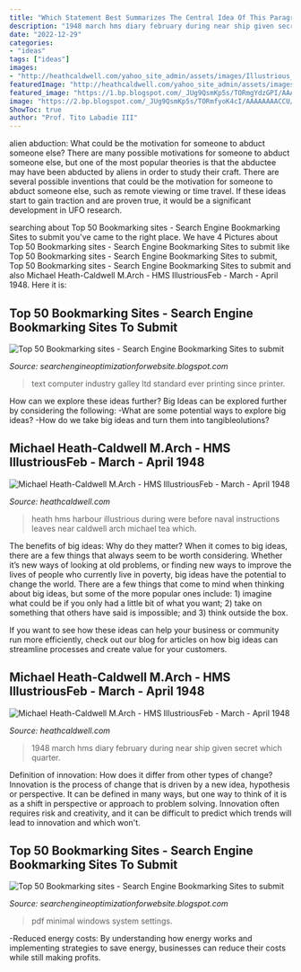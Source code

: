 ```yaml
---
title: "Which Statement Best Summarizes The Central Idea Of This Paragraph The Hot Zone ~ Michael Heath-caldwell M.arch"
description: "1948 march hms diary february during near ship given secret which quarter"
date: "2022-12-29"
categories:
- "ideas"
tags: ["ideas"]
images:
- "http://heathcaldwell.com/yahoo_site_admin/assets/images/Illustrious_5.72175646_std.jpg"
featuredImage: "http://heathcaldwell.com/yahoo_site_admin/assets/images/Illustrious_Midshipmen_-_small.7434616_std.jpg"
featured_image: "https://1.bp.blogspot.com/_JUg9QsmKp5s/TORmgYdzGPI/AAAAAAAACCY/NB6IQJeeRHY/s000/feat1.jpg"
image: "https://2.bp.blogspot.com/_JUg9QsmKp5s/TORmfyoK4cI/AAAAAAAACCU/mJrudrzsUrY/s000/ico_rss.png"
ShowToc: true
author: "Prof. Tito Labadie III"
---
```



alien abduction: What could be the motivation for someone to abduct someone else?
There are many possible motivations for someone to abduct someone else, but one of the most popular theories is that the abductee may have been abducted by aliens in order to study their craft. There are several possible inventions that could be the motivation for someone to abduct someone else, such as remote viewing or time travel. If these ideas start to gain traction and are proven true, it would be a significant development in UFO research.

	

		
searching about Top 50 Bookmarking sites - Search Engine Bookmarking Sites to submit you've came to the right place. We have 4 Pictures about Top 50 Bookmarking sites - Search Engine Bookmarking Sites to submit like Top 50 Bookmarking sites - Search Engine Bookmarking Sites to submit, Top 50 Bookmarking sites - Search Engine Bookmarking Sites to submit and also Michael Heath-Caldwell M.Arch - HMS IllustriousFeb - March - April 1948. Here it is:
		
    
## Top 50 Bookmarking Sites - Search Engine Bookmarking Sites To Submit

<img loading=lazy src="https://2.bp.blogspot.com/_JUg9QsmKp5s/TORmfyoK4cI/AAAAAAAACCU/mJrudrzsUrY/s000/ico_rss.png" onerror="this.onerror=null;this.src='https://tse1.mm.bing.net/th?id=OIP.dP7Xm0sCKCC9nO1hOpAWGwAAAA&amp;pid=15.1';" alt="Top 50 Bookmarking sites - Search Engine Bookmarking Sites to submit">

_Source: searchengineoptimizationforwebsite.blogspot.com_

>text computer industry galley ltd standard ever printing since printer. 

	

How can we explore these ideas further?
Big Ideas can be explored further by considering the following: 
-What are some potential ways to explore big ideas? 
-How do we take big ideas and turn them into tangibleolutions?

    
## Michael Heath-Caldwell M.Arch - HMS IllustriousFeb - March - April 1948

<img loading=lazy src="http://heathcaldwell.com/yahoo_site_admin/assets/images/Illustrious_5.72175646_std.jpg" onerror="this.onerror=null;this.src='https://tse4.mm.bing.net/th?id=OIP.bk8K3l0NDhK6BIEK381iyQHaEs&amp;pid=15.1';" alt="Michael Heath-Caldwell M.Arch - HMS IllustriousFeb - March - April 1948">

_Source: heathcaldwell.com_

>heath hms harbour illustrious during were before naval instructions leaves near caldwell arch michael tea which. 

	

The benefits of big ideas: Why do they matter?
When it comes to big ideas, there are a few things that always seem to be worth considering. Whether it’s new ways of looking at old problems, or finding new ways to improve the lives of people who currently live in poverty, big ideas have the potential to change the world.
There are a few things that come to mind when thinking about big ideas, but some of the more popular ones include: 1) imagine what could be if you only had a little bit of what you want; 2) take on something that others have said is impossible; and 3) think outside the box.

If you want to see how these ideas can help your business or community run more efficiently, check out our blog for articles on how big ideas can streamline processes and create value for your customers.

    
## Michael Heath-Caldwell M.Arch - HMS IllustriousFeb - March - April 1948

<img loading=lazy src="http://heathcaldwell.com/yahoo_site_admin/assets/images/Illustrious_Midshipmen_-_small.7434616_std.jpg" onerror="this.onerror=null;this.src='https://tse4.mm.bing.net/th?id=OIP.wiG3dU2Slu_iAybiAsCkaAHaFO&amp;pid=15.1';" alt="Michael Heath-Caldwell M.Arch - HMS IllustriousFeb - March - April 1948">

_Source: heathcaldwell.com_

>1948 march hms diary february during near ship given secret which quarter. 

	

Definition of innovation: How does it differ from other types of change?
Innovation is the process of change that is driven by a new idea, hypothesis or perspective. It can be defined in many ways, but one way to think of it is as a shift in perspective or approach to problem solving. Innovation often requires risk and creativity, and it can be difficult to predict which trends will lead to innovation and which won't.

    
## Top 50 Bookmarking Sites - Search Engine Bookmarking Sites To Submit

<img loading=lazy src="https://1.bp.blogspot.com/_JUg9QsmKp5s/TORmgYdzGPI/AAAAAAAACCY/NB6IQJeeRHY/s000/feat1.jpg" onerror="this.onerror=null;this.src='https://tse1.mm.bing.net/th?id=OIP.DIxT8jUes5A-AkCGRcRIsAHaB0&amp;pid=15.1';" alt="Top 50 Bookmarking sites - Search Engine Bookmarking Sites to submit">

_Source: searchengineoptimizationforwebsite.blogspot.com_

>pdf minimal windows system settings. 

	

-Reduced energy costs: By understanding how energy works and implementing strategies to save energy, businesses can reduce their costs while still making profits.

